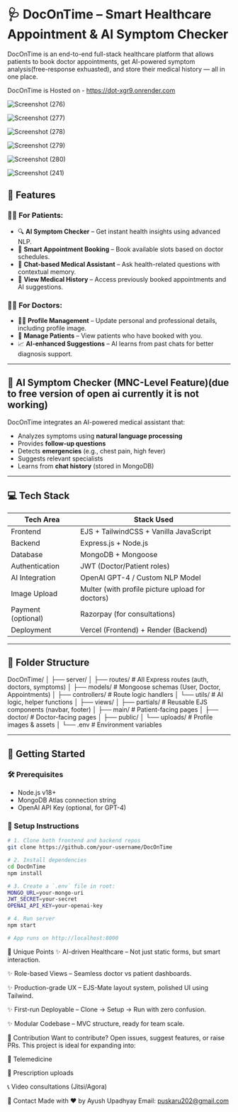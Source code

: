 # 🩺 DocOnTime – Smart Healthcare Appointment & AI Symptom Checker

DocOnTime is an end-to-end full-stack healthcare platform that allows patients to book doctor appointments, get AI-powered symptom analysis(free-response exhuasted), and store their medical history — all in one place.


DocOnTime is Hosted on  -   https://dot-xgr9.onrender.com

![Screenshot (276)](https://github.com/user-attachments/assets/458b8edc-21b0-4433-a1e6-2bec49a8076c)

![Screenshot (277)](https://github.com/user-attachments/assets/d4dbc826-6bba-4a90-bd17-0bfbbb7343b8)

![Screenshot (278)](https://github.com/user-attachments/assets/ead9a605-2255-47cb-8f57-945019ee0ad2)

![Screenshot (279)](https://github.com/user-attachments/assets/c03fb31e-60fb-4931-becb-3ad071ac0720)


![Screenshot (280)](https://github.com/user-attachments/assets/1ef8810f-bc35-41f1-81af-ac93e04a0143)

![Screenshot (241)](https://github.com/user-attachments/assets/047d9320-fdba-42d9-a72d-6c4ef54f67e4)

## 🌟 Features

### 👨‍⚕️ For Patients:
- 🔍 **AI Symptom Checker** – Get instant health insights using advanced NLP.
- 📅 **Smart Appointment Booking** – Book available slots based on doctor schedules.
- 🧠 **Chat-based Medical Assistant** – Ask health-related questions with contextual memory.
- 📜 **View Medical History** – Access previously booked appointments and AI suggestions.

### 👩‍⚕️ For Doctors:
- 👨‍⚕️ **Profile Management** – Update personal and professional details, including profile image.
- 👥 **Manage Patients** – View patients who have booked with you.
- 📈 **AI-enhanced Suggestions** – AI learns from past chats for better diagnosis support.

---

## 🧠 AI Symptom Checker (MNC-Level Feature)(due to free version of open ai currently it is not working)
DocOnTime integrates an AI-powered medical assistant that:
- Analyzes symptoms using **natural language processing**
- Provides **follow-up questions**
- Detects **emergencies** (e.g., chest pain, high fever)
- Suggests relevant specialists
- Learns from **chat history** (stored in MongoDB)

---

## 💻 Tech Stack

| Tech Area        | Stack Used                                       |
|------------------|--------------------------------------------------|
| Frontend         | EJS + TailwindCSS + Vanilla JavaScript           |
| Backend          | Express.js + Node.js                             |
| Database         | MongoDB + Mongoose                               |
| Authentication   | JWT (Doctor/Patient roles)                       |
| AI Integration   | OpenAI GPT-4 / Custom NLP Model                  |
| Image Upload     | Multer (with profile picture upload for doctors) |
| Payment (optional)| Razorpay (for consultations)                    |
| Deployment       | Vercel (Frontend) + Render (Backend)             |

---

## 📁 Folder Structure


DocOnTime/
│
├── server/
│ ├── routes/ # All Express routes (auth, doctors, symptoms)
│ ├── models/ # Mongoose schemas (User, Doctor, Appointments)
│ ├── controllers/ # Route logic handlers
│ └── utils/ # AI logic, helper functions
│
├── views/
│ ├── partials/ # Reusable EJS components (navbar, footer)
│ ├── main/ # Patient-facing pages
│ ├── doctor/ # Doctor-facing pages
│
├── public/
│ └── uploads/ # Profile images & assets
│
└── .env # Environment variables





---

## 🚀 Getting Started

### 🛠️ Prerequisites
- Node.js v18+
- MongoDB Atlas connection string
- OpenAI API Key (optional, for GPT-4)

### 🔧 Setup Instructions

```bash
# 1. Clone both frontend and backend repos
git clone https://github.com/your-username/DocOnTime

# 2. Install dependencies
cd DocOnTime
npm install

# 3. Create a `.env` file in root:
MONGO_URL=your-mongo-uri
JWT_SECRET=your-secret
OPENAI_API_KEY=your-openai-key

# 4. Run server
npm start

# App runs on http://localhost:8000
```


📌 Unique Points
✨ AI-driven Healthcare – Not just static forms, but smart interaction.

✨ Role-based Views – Seamless doctor vs patient dashboards.

✨ Production-grade UX – EJS-Mate layout system, polished UI using Tailwind.

✨ First-run Deployable – Clone → Setup → Run with zero confusion.

✨ Modular Codebase – MVC structure, ready for team scale.

🤝 Contribution
Want to contribute? Open issues, suggest features, or raise PRs.
This project is ideal for expanding into:

🧬 Telemedicine

💊 Prescription uploads

📞 Video consultations (Jitsi/Agora)



📧 Contact
Made with ❤️ by Ayush Upadhyay
Email: puskaru202@gmail.com

